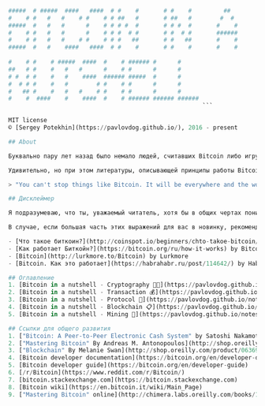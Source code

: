 ```python
                                                                  
#####  # #####  ####   ####  # #    #       # #    #         ##   
#    # #   #   #    # #    # # ##   #       # ##   #        #  #  
#####  #   #   #      #    # # # #  #       # # #  #       #    # 
#    # #   #   #      #    # # #  # #       # #  # #       ###### 
#    # #   #   #    # #    # # #   ##       # #   ##       #    # 
#####  #   #    ####   ####  # #    #       # #    #       #    # 
                                                
#    # #    # #####  ####  #    # ###### #      #      
##   # #    #   #   #      #    # #      #      #      
# #  # #    #   #    ####  ###### #####  #      #      
#  # # #    #   #        # #    # #      #      #      
#   ## #    #   #   #    # #    # #      #      #      
#    #  ####    #    ####  #    # ###### ###### ###### 
                                                       ```

MIT license
© [Sergey Potekhin](https://pavlovdog.github.io/), 2016 - present

## About

Буквально пару лет назад было немало людей, считавших Bitcoin либо игрушкой для гиков, либо в лучшем случае инструментом для покупки наркотиков, а кое-где его даже хотели запретить. Тем не менее сегодня со всех сторон слышно, что эта технология совсем скоро изменит мир, блокчейн стартапы появляются как грибы после дождя, а криптовалюты, по-моему, уже никто не считает.

Удивительно, но при этом литературы, описывающей принципы работы Bitcoin, до сих пор очень мало, а та что есть, как правило, не несет никакой ценной информации. Поэтому я написал небольшую книгу для тех, кто хочет понять, как **действительно** работает Bitcoin. В ней я постарался коснуться всех основных моментов и по возможности объяснил их максимально доступным языком. Хотя книга рассчитана все-таки на людей, близких к IT сфере, благо примеров кода, специфической терминологии и несмешных шуток хватает.

> "You can't stop things like Bitcoin. It will be everywhere and the world will have to readjust. World governments will have to readjust" - John McAfee, Founder of McAfee

## Дисклеймер

Я подразумеваю, что ты, уважаемый читатель, хотя бы в общих чертах понимаешь, что такое Bitcoin. То есть ты по крайней мере слышал такие слова, как [blocks](https://en.bitcoin.it/wiki/Block), [transactions](https://en.bitcoin.it/wiki/Transaction), [private / public keys](https://en.bitcoin.it/wiki/Private_key), [mining](https://en.bitcoin.it/wiki/Mining). Совсем хорошо, если уже встречался с терминами вроде [ECDSA](https://habrahabr.ru/post/188958/), [Proof-of-Work](https://en.bitcoin.it/wiki/Proof_of_work) или даже [51% attack](https://learncryptography.com/cryptocurrency/51-attack).

В случае, если большая часть этих выражений для вас в новинку, рекомендую сначала потратить пару часов и посмотреть [раз](https://www.youtube.com/watch?v=RuZ80TPUF_A), [два](https://www.youtube.com/watch?v=h9fm-pKyOVQ), [три](https://www.youtube.com/watch?v=yUZlEgJROKQ). Ну или полистать

- [Что такое биткоин?](http://coinspot.io/beginners/chto-takoe-bitcoin/) by Coinspot
- [Как работает Биткойн?](https://bitcoin.org/ru/how-it-works) by Bitcoin.org
- [Bitcoin](http://lurkmore.to/Bitcoin) by Lurkmore
- [Bitcoin. Как это работает](https://habrahabr.ru/post/114642/) by Habrahabr

## Оглавление
1. [Bitcoin in a nutshell - Cryptography 🕵🏻](https://pavlovdog.github.io/notes/Bitcoin-in-a-nutshell-Cryptography)
2. [Bitcoin in a nutshell - Transaction 💰](https://pavlovdog.github.io/notes/Bitcoin-in-a-nutshell-Transaction)
3. [Bitcoin in a nutshell - Protocol 💾](https://pavlovdog.github.io/notes/Bitcoin-in-a-nutshell-Protocol)
4. [Bitcoin in a nutshell - Blockchain 📋](https://pavlovdog.github.io/notes/Bitcoin-in-a-nutshell-Blockchain)
5. [Bitcoin in a nutshell - Mining 🔨](https://pavlovdog.github.io/notes/Bitcoin-in-a-nutshell-Mining)

## Ссылки для общего развития
1. ["Bitcoin: A Peer-to-Peer Electronic Cash System" by Satoshi Nakamoto](https://bitcoin.org/bitcoin.pdf)
2. ["Mastering Bitcoin" By Andreas M. Antonopoulos](http://shop.oreilly.com/product/0636920032281.do)
3. ["Blockchain" By Melanie Swan](http://shop.oreilly.com/product/0636920037040.do)
4. [Bitcoin developer documentation](https://bitcoin.org/en/developer-documentation)
5. [Bitcoin developer guide](https://bitcoin.org/en/developer-guide)
6. [/r/Bitcoin](https://www.reddit.com/r/Bitcoin/)
7. [bitcoin.stackexchange.com](https://bitcoin.stackexchange.com)
8. [Bitcoin wiki](https://en.bitcoin.it/wiki/Main_Page)
9. ["Mastering Bitcoin" online](http://chimera.labs.oreilly.com/books/1234000001802/ch01.html#_getting_started)

